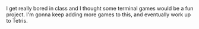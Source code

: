 I get really bored in class and I thought some terminal games would be a fun project. I'm gonna keep adding more games to this, and eventually work up to Tetris. 
